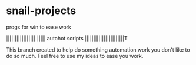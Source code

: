 snail-projects
==============

progs for win to ease work

|||||||||||||||||||||||
autohot scripts
|||||||||||||||||||||||T

This branch created to help do something automation work you don't like to do so much.
Feel free to use my ideas to ease you work.
